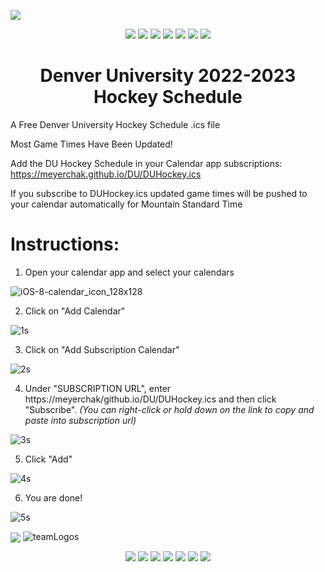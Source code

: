 <a href="https://letsgodu.com/category/hockey/"><img  align="center" src="https://user-images.githubusercontent.com/8461530/164987498-bcfcfd48-662a-4470-aa9f-5a0eae5bcc82.jpg"></a>
<p align="center">
 <img src="https://user-images.githubusercontent.com/8461530/165675641-0a177626-cfbc-4a80-84e4-54f82095b510.png"/>
 <img src="https://user-images.githubusercontent.com/8461530/165675660-442667e4-5484-4c8c-89df-49c6d73515ce.png"/>
 <img src="https://user-images.githubusercontent.com/8461530/165675995-c3cb1652-d9a2-41c7-b450-aab11f397519.png"/>
 <img src="https://user-images.githubusercontent.com/8461530/165676027-3bd9d34d-e6cf-430c-947e-5e9b35dfecd9.png"/>
 <img src="https://user-images.githubusercontent.com/8461530/165676057-affe7e88-d55d-41b7-84f8-cbabd4a313e0.png"/>
 <img src="https://user-images.githubusercontent.com/8461530/165676078-aaa84c95-840e-4b67-81fd-208bfa451b6d.png"/>
 <img src="https://user-images.githubusercontent.com/8461530/165676108-5e9d8eca-d7c6-4a5b-9fdc-ab619005563c.png"/>
<h1 align="center">Denver University 2022-2023 Hockey Schedule</h1><p align="center"> 

A Free Denver University Hockey Schedule .ics file

Most Game Times Have Been Updated!

Add the DU Hockey Schedule in your Calendar app subscriptions: https://meyerchak.github.io/DU/DUHockey.ics

If you subscribe to DUHockey.ics updated game times will be pushed to your calendar automatically for Mountain Standard Time

<h1 align="left">Instructions:</h1><p align="center">
 
1.  Open your calendar app and select your calendars

![iOS-8-calendar_icon_128x128](https://user-images.githubusercontent.com/8461530/165680966-09beb0c4-85e8-4cf9-a324-1d33903535e7.png)
 
2.  Click on "Add Calendar"

![1s](https://user-images.githubusercontent.com/8461530/164957092-b9df7500-7a2f-423d-9647-2201e31fe0d6.jpeg)

3.  Click on "Add Subscription Calendar"

![2s](https://user-images.githubusercontent.com/8461530/164957100-23e65087-efb6-427d-a8b3-d43c2cc31d38.jpeg)

4.  Under "SUBSCRIPTION URL", enter https://meyerchak/github.io/DU/DUHockey.ics and then click "Subscribe".  *(You can right-click or hold down on the link to copy and paste into subscription url)*

![3s](https://user-images.githubusercontent.com/8461530/164957201-d069ff9a-428a-4315-bbba-e81c17a01e15.jpeg)

5.  Click "Add"

![4s](https://user-images.githubusercontent.com/8461530/164957299-3caeae80-0cec-4bdd-97cd-1a3246b1ced3.jpeg)

6.  You are done!

![5s](https://user-images.githubusercontent.com/8461530/164957327-b21d06c9-3aa2-4752-bf5b-6afddd262f25.jpeg)

<a href="https://letsgodu.com/category/hockey/"><img  align="center" src="https://user-images.githubusercontent.com/8461530/164987498-bcfcfd48-662a-4470-aa9f-5a0eae5bcc82.jpg"></a>
![teamLogos](https://user-images.githubusercontent.com/8461530/165676203-8c248d84-e804-416b-bb7c-777a810910d4.png)
<p align="center">
 <img src="https://user-images.githubusercontent.com/8461530/165675641-0a177626-cfbc-4a80-84e4-54f82095b510.png"/>
 <img src="https://user-images.githubusercontent.com/8461530/165675660-442667e4-5484-4c8c-89df-49c6d73515ce.png"/>
 <img src="https://user-images.githubusercontent.com/8461530/165675995-c3cb1652-d9a2-41c7-b450-aab11f397519.png"/>
 <img src="https://user-images.githubusercontent.com/8461530/165676027-3bd9d34d-e6cf-430c-947e-5e9b35dfecd9.png"/>
 <img src="https://user-images.githubusercontent.com/8461530/165676057-affe7e88-d55d-41b7-84f8-cbabd4a313e0.png"/>
 <img src="https://user-images.githubusercontent.com/8461530/165676078-aaa84c95-840e-4b67-81fd-208bfa451b6d.png"/>
 <img src="https://user-images.githubusercontent.com/8461530/165676108-5e9d8eca-d7c6-4a5b-9fdc-ab619005563c.png"/>
</p>
